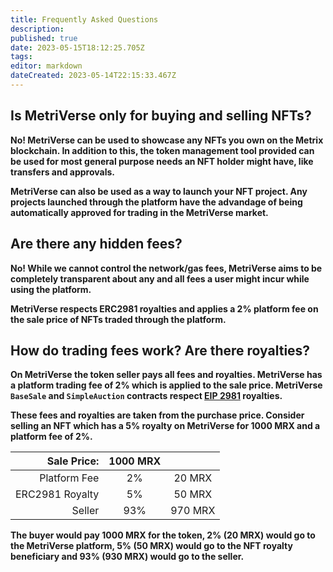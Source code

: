 ```yaml
---
title: Frequently Asked Questions
description: 
published: true
date: 2023-05-15T18:12:25.705Z
tags: 
editor: markdown
dateCreated: 2023-05-14T22:15:33.467Z
---
```


## Is MetriVerse only for buying and selling NFTs?
**No! MetriVerse can be used to showcase any NFTs you own on the Metrix blockchain. In addition to this, the token management tool provided can be used for most general purpose needs an NFT holder might have, like transfers and approvals.**

**MetriVerse can also be used as a way to launch your NFT project. Any projects launched through the platform have the advandage of being automatically approved for trading in the MetriVerse market.**

## Are there any hidden fees?
**No! While we cannot control the network/gas fees, MetriVerse aims to be completely transparent about any and all fees a user might incur while using the platform.**

**MetriVerse respects ERC2981 royalties and applies a 2% platform fee on the sale price of NFTs traded through the platform.**


## How do trading fees work? Are there royalties?
**On MetriVerse the token seller pays all fees and royalties. MetriVerse has a platform trading fee of 2% which is applied to the sale price. MetriVerse `BaseSale` and `SimpleAuction` contracts respect [EIP 2981](https://eips.ethereum.org/EIPS/eip-2981) royalties.**

**These fees and royalties are taken from the purchase price. Consider selling an NFT which has a 5% royalty on MetriVerse for 1000 MRX and a platform fee of 2%.**

| Sale Price: | 1000 MRX | |
| ---: | :---: | :---: |
|  Platform Fee   |   2%  | 20 MRX|
|  ERC2981 Royalty   |   5%  | 50 MRX|
|         Seller           |     93%   |   970 MRX    |
 

**The buyer would pay 1000 MRX for the token, 2% (20 MRX) would go to the MetriVerse platform, 5% (50 MRX) would go to the NFT royalty beneficiary and 93% (930 MRX) would go to the seller.**
